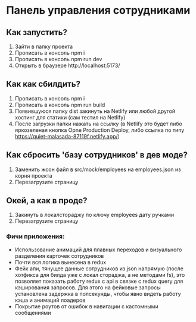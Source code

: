 # Панель управления сотрудниками

## Как запустить?
1) Зайти в папку проекта
2) Прописать в консоль npm i
3) Прописать в консоль npm run dev
4) Открыть в браузере http://localhost:5173/

## Как как сбилдить?
1) Прописать в консоль npm i
2) Прописать в консоль npm run build
3) Появившуюся папку dist закинуть на Netlify или любой другой хостинг для статики (сам тестил на Netlify)
4) После загрузки папки нажать на ссылку (в Netlify это будет либо яркозеленая кнопка Opne Production Deploy, либо ссылка по типу https://quiet-malasada-87119f.netlify.app/)

## 
## Как сбросить 'базу сотрудников' в дев моде?
1) Заменить жсон файл в src/mock/employees на employees.json из корня проекта
2) Перезагрузите страницу

## Окей, а как в проде?
1) Закинуть в локалстораджу по ключу employees дату ручками
2) Перезагрузите страницу

### Фичи приложения:
- Использование анимаций для плавных переходов и визуального разделения карточек сотрудников
- Почти вся логика вынесена в redux
- Фейк апи, тянущее данные сотрудников из json напрямую (после хотфикса для билда уже с локал стораджа, а не методами fs), это позволяет показать работу redux с api в связке с redux query для кэширования запросов. Для этого на фейковые запросы установлена задержка в полсекунды, чтобы явно видеть работу кэша и анимаций лоадеров
- Покрытие роутов от ошибок в навигации с кастомными сообщениями
